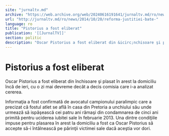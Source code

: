 ```yaml
---
site: "jurnaltv.md"
archive: "https://web.archive.org/web/20240616191641/jurnaltv.md/ro/news/2014/10/20/reforma-justitiei-bate-"
url: "http://jurnaltv.md/ro/news/2014/10/20/reforma-justitiei-bate-"
language: ro
title: "Pistorius a fost eliberat"
publication: '[[JurnalTV]]'
section: politic
description: "Oscar Pistorius a fost eliberat din &icirc;nchisoare şi plasat &icirc;n arest la domiciliu &icirc;ncă de ieri, cu o zi mai devreme dec&acirc;t a decis..."
---
```


# Pistorius a fost eliberat

Oscar Pistorius a fost eliberat din închisoare şi plasat în arest la domiciliu încă de ieri, cu o zi mai devreme decât a decis comisia care i-a analizat cererea.

Informaţia a fost confirmată de avocatul campionului paralimpic care a precizat că fostul atlet se află în casa din Pretoria a unchiului său unde urmează să ispăşească cei patru ani rămaşi din condamnarea de cinci ani primită pentru uciderea iubitei sale în februarie 2013. Una dintre condiţiile impuse pentru plasarea în arest la domiciliu a fost ca Oscar Pistorius să accepte să-i întâlnească pe părinţii victimei sale dacă aceştia vor dori.